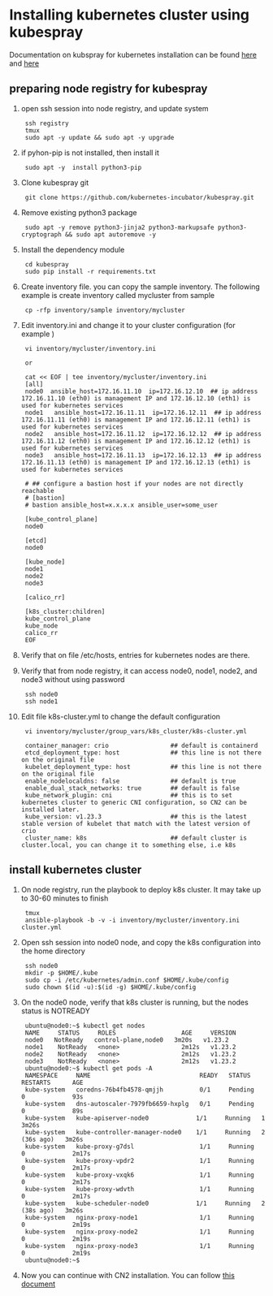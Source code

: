 # Installing kubernetes cluster using kubespray

Documentation on kubspray for kubernetes installation can be found [here](https://kubernetes.io/docs/setup/production-environment/tools/kubespray/) and [here](https://github.com/kubernetes-sigs/kubespray)

## preparing node registry for kubespray

1. open ssh session into node registry, and update system 

        ssh registry
        tmux
        sudo apt -y update && sudo apt -y upgrade

2. if pyhon-pip is not installed, then install it

        sudo apt -y  install python3-pip

3. Clone kubespray git

        git clone https://github.com/kubernetes-incubator/kubespray.git

4. Remove existing python3 package

        sudo apt -y remove python3-jinja2 python3-markupsafe python3-cryptograph && sudo apt autoremove -y 

4. Install the dependency module 

        cd kubespray
        sudo pip install -r requirements.txt

5. Create inventory file. you can copy the sample inventory. The following example is create inventory called mycluster from sample

        cp -rfp inventory/sample inventory/mycluster

6. Edit inventory.ini and change it to your cluster configuration (for example )

        vi inventory/mycluster/inventory.ini

        or 
        
        cat << EOF | tee inventory/mycluster/inventory.ini
        [all]
        node0  ansible_host=172.16.11.10  ip=172.16.12.10  ## ip address 172.16.11.10 (eth0) is management IP and 172.16.12.10 (eth1) is used for kubernetes services 
        node1   ansible_host=172.16.11.11  ip=172.16.12.11  ## ip address 172.16.11.11 (eth0) is management IP and 172.16.12.11 (eth1) is used for kubernetes services 
        node2   ansible_host=172.16.11.12  ip=172.16.12.12  ## ip address 172.16.11.12 (eth0) is management IP and 172.16.12.12 (eth1) is used for kubernetes services 
        node3   ansible_host=172.16.11.13  ip=172.16.12.13  ## ip address 172.16.11.13 (eth0) is management IP and 172.16.12.13 (eth1) is used for kubernetes services 

        # ## configure a bastion host if your nodes are not directly reachable
        # [bastion]
        # bastion ansible_host=x.x.x.x ansible_user=some_user

        [kube_control_plane]
        node0

        [etcd]
        node0

        [kube_node]
        node1
        node2
        node3

        [calico_rr]

        [k8s_cluster:children]
        kube_control_plane
        kube_node
        calico_rr
        EOF


6. Verify that on file /etc/hosts, entries for kubernetes nodes are there.
7. Verify that from node registry, it can access node0, node1, node2, and node3 without using password

        ssh node0
        ssh node1

7. Edit file k8s-cluster.yml to change the default configuration

        vi inventory/mycluster/group_vars/k8s_cluster/k8s-cluster.yml

        container_manager: crio                 ## default is containerd
        etcd_deployment_type: host              ## this line is not there on the original file
        kubelet_deployment_type: host           ## this line is not there on the original file
        enable_nodelocaldns: false              ## default is true
        enable_dual_stack_networks: true        ## default is false
        kube_network_plugin: cni                ## this is to set kubernetes cluster to generic CNI configuration, so CN2 can be installed later.
        kube_version: v1.23.3                   ## this is the latest stable version of kubelet that match with the latest version of crio
        cluster_name: k8s                       ## default cluster is cluster.local, you can change it to something else, i.e k8s

## install kubernetes cluster

1. On node registry, run the playbook to deploy k8s cluster. It may take up to 30-60 minutes to finish

        tmux
        ansible-playbook -b -v -i inventory/mycluster/inventory.ini cluster.yml

2. Open ssh session into node0 node, and copy the k8s configuration into the home directory

        ssh node0
        mkdir -p $HOME/.kube
        sudo cp -i /etc/kubernetes/admin.conf $HOME/.kube/config
        sudo chown $(id -u):$(id -g) $HOME/.kube/config

3. On the node0 node, verify that k8s cluster is running, but the nodes status is NOTREADY

        ubuntu@node0:~$ kubectl get nodes
        NAME     STATUS     ROLES                  AGE     VERSION
        node0   NotReady   control-plane,node0   3m20s   v1.23.2
        node1    NotReady   <none>                 2m12s   v1.23.2
        node2    NotReady   <none>                 2m12s   v1.23.2
        node3    NotReady   <none>                 2m12s   v1.23.2
        ubuntu@node0:~$ kubectl get pods -A
        NAMESPACE     NAME                              READY   STATUS    RESTARTS      AGE
        kube-system   coredns-76b4fb4578-qmjjh          0/1     Pending   0             93s
        kube-system   dns-autoscaler-7979fb6659-hxplg   0/1     Pending   0             89s
        kube-system   kube-apiserver-node0             1/1     Running   1             3m26s
        kube-system   kube-controller-manager-node0    1/1     Running   2 (36s ago)   3m26s
        kube-system   kube-proxy-g7dsl                  1/1     Running   0             2m17s
        kube-system   kube-proxy-vpdr2                  1/1     Running   0             2m17s
        kube-system   kube-proxy-vxqk6                  1/1     Running   0             2m17s
        kube-system   kube-proxy-wdvth                  1/1     Running   0             2m17s
        kube-system   kube-scheduler-node0             1/1     Running   2 (38s ago)   3m26s
        kube-system   nginx-proxy-node1                 1/1     Running   0             2m19s
        kube-system   nginx-proxy-node2                 1/1     Running   0             2m19s
        kube-system   nginx-proxy-node3                 1/1     Running   0             2m19s
        ubuntu@node0:~$


4. Now you can continue with CN2 installation. You can follow [this document](cn2_installation.md)



